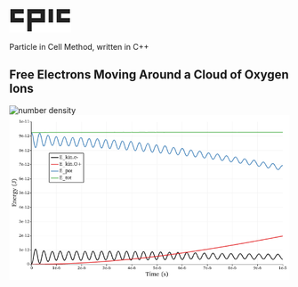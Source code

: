![cpic](img/cpic.png)

Particle in Cell Method, written in C++

## Free Electrons Moving Around a Cloud of Oxygen Ions

![number density](img/box.gif)
![energy](img/box.png)
